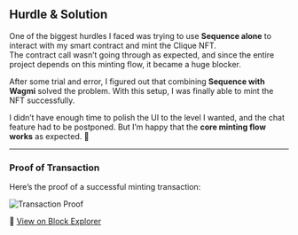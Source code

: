 ## Hurdle & Solution

One of the biggest hurdles I faced was trying to use **Sequence alone** to interact with my smart contract and mint the Clique NFT.  
The contract call wasn’t going through as expected, and since the entire project depends on this minting flow, it became a huge blocker.

After some trial and error, I figured out that combining **Sequence with Wagmi** solved the problem. With this setup, I was finally able to mint the NFT successfully.

I didn’t have enough time to polish the UI to the level I wanted, and the chat feature had to be postponed. But I’m happy that the **core minting flow works** as expected. 🎉

---

### Proof of Transaction

Here’s the proof of a successful minting transaction:

![Transaction Proof](https://github.com/SomehowLiving/TouchGrass/tree/main/touchgrass-web/public/public/mintProof/transactionProof.png?raw=true)

🔗 [View on Block Explorer](https://sepolia.basescan.org/tx/0x595d82f22d7bb41d07ab4a650f1b5a3eb09aa7e8ec4bac39b1173ac96d10786e)
